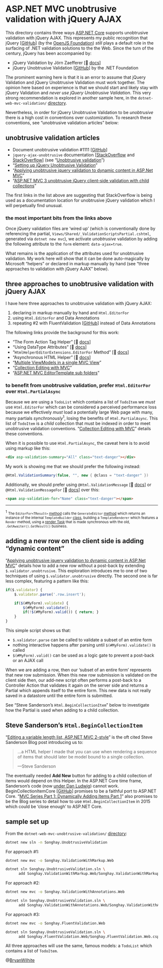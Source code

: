 # ASP.NET MVC unobtrusive validation with jQuery AJAX

This directory contains three ways [ASP.NET Core](https://en.wikipedia.org/wiki/ASP.NET_Core) supports unobtrusive validation with jQuery AJAX. This represents my public recognition that jQuery [[GitHub](https://github.com/jquery)] (by the [OpenJS Foundation](https://openjsf.org/)) _still_ plays a default role in the surfacing of .NET validation solutions to the the Web. Since the turn of the century, jQuery has been accompanied by:

- jQuery Validation by Jörn Zaefferer [📖 [docs](https://jqueryvalidation.org/documentation/)]
- jQuery Unobtrusive Validation [[GitHub](https://github.com/aspnet/jquery-validation-unobtrusive#jquery-unobtrusive-validation)] by the .NET Foundation

The prominent warning here is that it is an error to assume that jQuery Validation and jQuery Unobtrusive Validation must work together. The opinion here based on experience is that we should start and likely stay with jQuery Validation and _never use jQuery Unobtrusive Validation_. This very strong recommendation is explored in another sample here, in the `dotnet-web-mvc-validation/` [directory](../dotnet-web-mvc-validation).

Nevertheless, in order for jQuery Unobtrusive Validation to be _unobtrusive_ there is a high cost in conventions over customization. To research these conventions, see “unobtrusive validation articles” below:

## unobtrusive validation articles

- Document unobtrusive validation #1111 [[GitHub](https://github.com/dotnet/AspNetCore.Docs/issues/1111)]
- `jquery-ajax-unobtrusive` documentation [[StackOverflow](https://stackoverflow.com/a/50148838/22944) and [StackOverflow](https://stackoverflow.com/a/15977785/22944)] (see “[Unobtrusive validation](https://docs.microsoft.com/en-us/aspnet/core/mvc/models/validation?view=aspnetcore-6.0#unobtrusive-validation)”)
- “[Setting up jQuery Unobtrusive Validation](https://www.mobzystems.com/blog/setting-up-jquery-unobtrusive-validation/)”
- “[Applying unobtrusive jquery validation to dynamic content in ASP.Net MVC](https://xhalent.wordpress.com/2011/01/24/applying-unobtrusive-validation-to-dynamic-content/)”
- “[ASP.NET MVC 3 unobtrusive jQuery client-side validation with child collections](https://stackoverflow.com/questions/7015526/asp-net-mvc-3-unobtrusive-jquery-client-side-validation-with-child-collections)”

The first links in the list above are suggesting that StackOverflow is being used as a documentation location for unobtrusive jQuery validation which I will perpetually find unusual.

### the most important bits from the links above

Once jQuery validation files are ‘wired up’ (which is conventionally done by referencing the partial, `Views/Shared/_ValidationScriptsPartial.cshtml`, generated via `dotnet new mvc`), we activate _unobtrusive_ validation by adding the following attribute to the `form` element: `data-ajax=true`.

What remains is the application of the attributes used for unobtrusive validation. My work here will show that it can be done auto-magically by Microsoft “helpers” or declared in markup manually by hand (see “three approaches to validation with jQuery AJAX” below).

## three approaches to unobtrusive validation with jQuery AJAX

I have here three approaches to unobtrusive validation with jQuery AJAX:

1. declaring in markup manually by hand and `Html.EditorFor`
2. using `Html.EditorFor` and Data Annotations
3. repeating #2 with FluentValidation [[GitHub](https://github.com/FluentValidation/FluentValidation)] instead of Data Annotations

The following links provide the background for this work:

- “The Form Action Tag Helper” [📖 [docs](https://docs.microsoft.com/en-us/aspnet/core/mvc/views/working-with-forms?view=aspnetcore-6.0#the-form-action-tag-helper)]
- “Using DataType Attributes” [📖 [docs](https://docs.microsoft.com/en-us/aspnet/core/tutorials/first-mvc-app/validation?view=aspnetcore-6.0#using-datatype-attributes)]
- “`HtmlHelperEditorExtensions.EditorFor` Method” [📖 [docs](https://docs.microsoft.com/en-us/dotnet/api/microsoft.aspnetcore.mvc.rendering.htmlhelpereditorextensions.editorfor?view=aspnetcore-6.0)]
- “Asynchronous HTML Helper” [📖 [docs](https://docs.microsoft.com/en-us/aspnet/core/mvc/views/partial?view=aspnetcore-6.0#asynchronous-html-helper)]
- “[Multiple ViewModels in a single MVC View](https://damienbod.com/2014/01/27/multiple-viewmodels-in-a-single-mvc-view/)”
- “[Collection Editing with MVC](https://www.abstractmethod.co.uk/blog/2017/12/collection-editing-with-mvc/)”
- “[ASP.NET MVC EditorTemplate sub folders](https://stackoverflow.com/questions/21945426/asp-net-mvc-editortemplate-sub-folders)”

### to benefit from unobtrusive validation, prefer `Html.EditorFor` over `Html.PartialAsync`

Because we are using a `TodoList` which contains a list of `TodoItem` we _must_ use `Html.EditorFor` which can be considered a perceived performance loss because we effectively _must_ load a potentially large Web page with many, many partials _synchronously_<sup>1</sup>, losing the benefits of `Html.PartialAsync`. This list of `TodoItem` is a _child_ collection that must be indexed in order to meet unobtrusive validation conventions. “[Collection Editing with MVC](https://www.abstractmethod.co.uk/blog/2017/12/collection-editing-with-mvc/)” details these conventions.

When it is possible to use `Html.PartialAsync`, the caveat here is to avoid using markup like this:

```html
<div asp-validation-summary="All" class="text-danger"></div>
```

My work is showing me that we should prefer the following instead:

```csharp
@Html.ValidationSummary(false, "", new { @class = "text-danger" })
```

Additionally, we should prefer using `@Html.ValidationMessage` [📖 [docs](https://docs.microsoft.com/en-us/dotnet/api/system.web.mvc.html.validationextensions.validationmessage?view=aspnet-mvc-5.2)] or `@Html.ValidationMessageFor` [📖 [docs](https://docs.microsoft.com/en-us/dotnet/api/system.web.mvc.html.validationextensions.validationmessagefor?view=aspnet-mvc-5.2)] over this:

```html
<span asp-validation-for="Name" class="text-danger"></span>
```

___

<sup>1</sup> <small>The `EditorFor<TResult>` [method](https://github.com/dotnet/aspnetcore/blob/c85baf8db0c72ae8e68643029d514b2e737c9fae/src/Mvc/Mvc.ViewFeatures/src/HtmlHelperOfT.cs#L192) calls the `GenerateEditor` [method](https://github.com/dotnet/aspnetcore/blob/f0c7d0b7fea0c94b362af6579ce45928c8421846/src/Mvc/Mvc.ViewFeatures/src/HtmlHelper.cs#L897) which returns an instance of the internal `TemplateBuilder` [class](https://github.com/dotnet/aspnetcore/blob/f0c7d0b7fea0c94b362af6579ce45928c8421846/src/Mvc/Mvc.ViewFeatures/src/TemplateBuilder.cs#L14), building a `TemplateRenderer` which features a `Render` method, using a [render Task](https://github.com/dotnet/aspnetcore/blob/f0c7d0b7fea0c94b362af6579ce45928c8421846/src/Mvc/Mvc.ViewFeatures/src/TemplateRenderer.cs#L139) that is made synchronous with the old, `.GetAwaiter().GetResult()` business.</small>

## adding a new row on the client side is adding “dynamic content”

“[Applying unobtrusive jquery validation to dynamic content in ASP.Net MVC](https://xhalent.wordpress.com/2011/01/24/applying-unobtrusive-validation-to-dynamic-content/)” details how to add a new row without a post-back by extending `$.validator.unobtrusive`. This exploration introduces me to one of two techniques of using `$.validator.unobtrusive` directly. The second one is far less complex, featuring a pattern like this:

```javascript
if($.validator) {
    $.validator.parse('.row.insert');

    if($(#MyForm).validate) {
        $(#MyForm).validate();
        if(!$(#MyForm).valid()) { return; }
    }
}
```

This simple script shows us that:

- `$.validator.parse` can be called to validate a subset of an entire form
- nothing interactive happens after parsing until `$(#MyForm).validate()` is called
- `$(#MyForm).valid()` can be used as a logic gate to prevent a post-back or an AJAX call

When we are adding a row, then our ‘subset of an entire form’ represents that new row submission. When this new row submission is validated on the client side then, our add-new script often performs a post-back to a Controller Action that validates it again on the server side and returns a Partial which appends itself to the entire form. This new data is not really saved in a datastore until the entire form is submitted.

See “Steve Sanderson’s `Html.BeginCollectionItem`” below to investigate how the Partial is used when adding to a child collection.

## Steve Sanderson’s `Html.BeginCollectionItem`

“[Editing a variable length list, ASP.NET MVC 2-style](http://blog.stevensanderson.com/2010/01/28/editing-a-variable-length-list-aspnet-mvc-2-style/)” is the oft cited Steve Sanderson Blog post introducing us to:

>…a HTML helper I made that you can use when rendering a sequence of items that should later be model bound to a single collection.
>
>—Steve Sanderson

The eventually needed **Add New** button for adding to a child collection of items would depend on this Helper. In the ASP.NET Core time frame, Sanderson’s code (now [under Dan Ludwig](https://github.com/danludwig/BeginCollectionItem)) cannot work. BeginCollectionItemCore [[GitHub](https://github.com/saad749/BeginCollectionItemCore)] promises to be a faithful port to ASP.NET Core. “[MVC Series Part 1: Dynamically Adding Items Part 1](https://jasonco.org/2015/04/08/mvc-series-part-1-dynamically-adding-items-part-1/)” also promises to be the Blog series to detail how to use `Html.BeginCollectionItem` in 2015 which could be ‘close enough’ to ASP.NET Core.

## sample set up

From the `dotnet-web-mvc-unobtrusive-validation/` [directory](../dotnet-web-mvc-unobtrusive-validation):

```bash
dotnet new sln -n Songhay.UnobtrusiveValidation
```

For approach #1:

```bash
dotnet new mvc -o Songhay.ValidationWithMarkup.Web

dotnet sln Songhay.UnobtrusiveValidation.sln \
      add Songhay.ValidationWithMarkup.Web/Songhay.ValidationWithMarkup.Web.csproj
```

For approach #2:

```bash
dotnet new mvc -o Songhay.ValidationWithAnnotations.Web

dotnet sln Songhay.UnobtrusiveValidation.sln \
      add Songhay.ValidationWithAnnotations.Web/Songhay.ValidationWithAnnotations.Web.csproj
```

For approach #3:

```bash
dotnet new mvc -o Songhay.FluentValidation.Web

dotnet sln Songhay.UnobtrusiveValidation.sln \
      add Songhay.FluentValidation.Web/Songhay.FluentValidation.Web.csproj
```

All three approaches will use the same, famous models: a `TodoList` which contains a list of `TodoItem`.

@[BryanWilhite](https://twitter.com/BryanWilhite)
